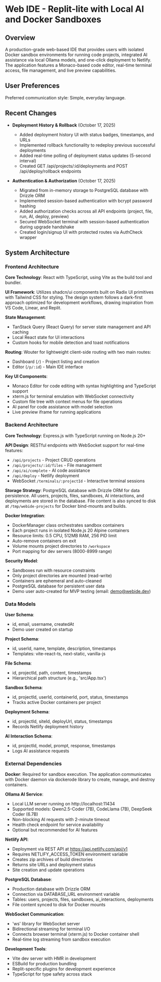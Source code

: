 # Web IDE - Replit-lite with Local AI and Docker Sandboxes

## Overview

A production-grade web-based IDE that provides users with isolated Docker sandbox environments for running code projects, integrated AI assistance via local Ollama models, and one-click deployment to Netlify. The application features a Monaco-based code editor, real-time terminal access, file management, and live preview capabilities.

## User Preferences

Preferred communication style: Simple, everyday language.

## Recent Changes

- **Deployment History & Rollback** (October 17, 2025)
  - Added deployment history UI with status badges, timestamps, and URLs
  - Implemented rollback functionality to redeploy previous successful deployments
  - Added real-time polling of deployment status updates (5-second interval)
  - Created GET /api/projects/:id/deployments and POST /api/deploy/rollback endpoints

- **Authentication & Authorization** (October 17, 2025)
  - Migrated from in-memory storage to PostgreSQL database with Drizzle ORM
  - Implemented session-based authentication with bcrypt password hashing
  - Added authorization checks across all API endpoints (project, file, run, AI, deploy, preview)
  - Secured WebSocket terminal with session-based authentication during upgrade handshake
  - Created login/signup UI with protected routes via AuthCheck wrapper

## System Architecture

### Frontend Architecture

**Core Technology**: React with TypeScript, using Vite as the build tool and bundler.

**UI Framework**: Utilizes shadcn/ui components built on Radix UI primitives with Tailwind CSS for styling. The design system follows a dark-first approach optimized for development workflows, drawing inspiration from VS Code, Linear, and Replit.

**State Management**: 
- TanStack Query (React Query) for server state management and API caching
- Local React state for UI interactions
- Custom hooks for mobile detection and toast notifications

**Routing**: Wouter for lightweight client-side routing with two main routes:
- Dashboard (`/`) - Project listing and creation
- Editor (`/p/:id`) - Main IDE interface

**Key UI Components**:
- Monaco Editor for code editing with syntax highlighting and TypeScript support
- xterm.js for terminal emulation with WebSocket connectivity
- Custom file tree with context menus for file operations
- AI panel for code assistance with model selection
- Live preview iframe for running applications

### Backend Architecture

**Core Technology**: Express.js with TypeScript running on Node.js 20+

**API Design**: RESTful endpoints with WebSocket support for real-time features:
- `/api/projects` - Project CRUD operations
- `/api/projects/:id/files` - File management
- `/api/ai/complete` - AI code assistance
- `/api/deploy` - Netlify deployment
- WebSocket `/terminals/:projectId` - Interactive terminal sessions

**Storage Strategy**: PostgreSQL database with Drizzle ORM for data persistence. All users, projects, files, sandboxes, AI interactions, and deployments are stored in the database. File content is also synced to disk at `/tmp/webide-projects` for Docker bind-mounts and builds.

**Docker Integration**:
- DockerManager class orchestrates sandbox containers
- Each project runs in isolated Node.js 20 Alpine containers
- Resource limits: 0.5 CPU, 512MB RAM, 256 PID limit
- Auto-remove containers on exit
- Volume mounts project directories to `/workspace`
- Port mapping for dev servers (8000-8999 range)

**Security Model**:
- Sandboxes run with resource constraints
- Only project directories are mounted (read-write)
- Containers are ephemeral and auto-cleaned
- PostgreSQL database for persistent user data
- Demo user auto-created for MVP testing (email: demo@webide.dev)

### Data Models

**User Schema**:
- id, email, username, createdAt
- Demo user created on startup

**Project Schema**:
- id, userId, name, template, description, timestamps
- Templates: vite-react-ts, next-static, vanilla-js

**File Schema**:
- id, projectId, path, content, timestamps
- Hierarchical path structure (e.g., 'src/App.tsx')

**Sandbox Schema**:
- id, projectId, userId, containerId, port, status, timestamps
- Tracks active Docker containers per project

**Deployment Schema**:
- id, projectId, siteId, deployUrl, status, timestamps
- Records Netlify deployment history

**AI Interaction Schema**:
- id, projectId, model, prompt, response, timestamps
- Logs AI assistance requests

### External Dependencies

**Docker**: Required for sandbox execution. The application communicates with Docker daemon via dockerode library to create, manage, and destroy containers.

**Ollama AI Service**:
- Local LLM server running on http://localhost:11434
- Supported models: Qwen2.5-Coder (7B), CodeLlama (7B), DeepSeek Coder (6.7B)
- Non-blocking AI requests with 2-minute timeout
- Health check endpoint for service availability
- Optional but recommended for AI features

**Netlify API**:
- Deployment via REST API at https://api.netlify.com/api/v1
- Requires NETLIFY_ACCESS_TOKEN environment variable
- Creates zip archives of build directories
- Returns site URLs and deployment status
- Site creation and update operations

**PostgreSQL Database**:
- Production database with Drizzle ORM
- Connection via DATABASE_URL environment variable
- Tables: users, projects, files, sandboxes, ai_interactions, deployments
- File content synced to disk for Docker mounts

**WebSocket Communication**:
- 'ws' library for WebSocket server
- Bidirectional streaming for terminal I/O
- Connects browser terminal (xterm.js) to Docker container shell
- Real-time log streaming from sandbox execution

**Development Tools**:
- Vite dev server with HMR in development
- ESBuild for production bundling
- Replit-specific plugins for development experience
- TypeScript for type safety across stack